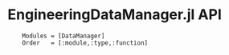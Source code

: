 # EngineeringDataManager.jl API

```@autodocs
    Modules = [DataManager]
    Order   = [:module,:type,:function]
```
